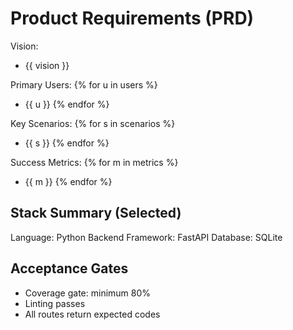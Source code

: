 # Product Requirements (PRD)

Vision:
- {{ vision }}

Primary Users:
{% for u in users %}
- {{ u }}
{% endfor %}

Key Scenarios:
{% for s in scenarios %}
- {{ s }}
{% endfor %}

Success Metrics:
{% for m in metrics %}
- {{ m }}
{% endfor %}

## Stack Summary (Selected)
Language: Python
Backend Framework: FastAPI
Database: SQLite

## Acceptance Gates
- Coverage gate: minimum 80%
- Linting passes
- All routes return expected codes
